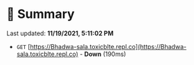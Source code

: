 # 📖 Summary
Last updated: **11/19/2021, 5:11:02 PM**

- `GET` [https://Bhadwa-sala.toxicblte.repl.co](https://Bhadwa-sala.toxicblte.repl.co) - **Down** (190ms)
